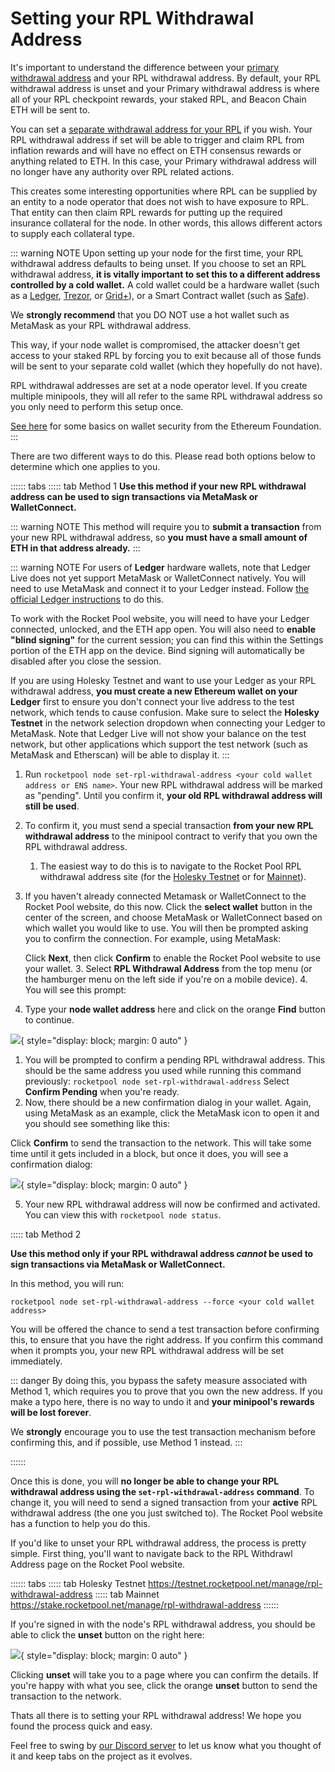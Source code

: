 # Setting your RPL Withdrawal Address

It's important to understand the difference between your [primary withdrawal address](../node/prepare-node#setting-your-primary-withdrawal-address) and your RPL withdrawal address. By default, your RPL withdrawal address is unset and your Primary withdrawal address is where all of your RPL checkpoint rewards, your staked RPL, and Beacon Chain ETH will be sent to.

You can set a [separate withdrawal address for your RPL](https://rpips.rocketpool.net/RPIPs/RPIP-31) if you wish. Your RPL withdrawal address if set will be able to trigger and claim RPL from inflation rewards and will have no effect on ETH consensus rewards or anything related to ETH. In this case, your Primary withdrawal address will no longer have any authority over RPL related actions.

This creates some interesting opportunities where RPL can be supplied by an entity to a node operator that does not wish to have exposure to RPL. That entity can then claim RPL rewards for putting up the required insurance collateral for the node. In other words, this allows different actors to supply each collateral type.

::: warning NOTE
Upon setting up your node for the first time, your RPL withdrawal address defaults to being unset.
If you choose to set an RPL withdrawal address, **it is vitally important to set this to a different address controlled by a cold wallet.**
A cold wallet could be a hardware wallet (such as a [Ledger](https://www.ledger.com/), [Trezor](https://trezor.io/), or [Grid+](https://gridplus.io/)), or a Smart Contract wallet (such as [Safe](https://app.safe.global/welcome)).

We **strongly recommend** that you DO NOT use a hot wallet such as MetaMask as your RPL withdrawal address.

This way, if your node wallet is compromised, the attacker doesn't get access to your staked RPL by forcing you to exit because all of those funds will be sent to your separate cold wallet (which they hopefully do not have).

RPL withdrawal addresses are set at a node operator level.
If you create multiple minipools, they will all refer to the same RPL withdrawal address so you only need to perform this setup once.

[See here](https://ethereum.org/en/security/#wallet-security) for some basics on wallet security from the Ethereum Foundation.
:::

There are two different ways to do this.
Please read both options below to determine which one applies to you.

:::::: tabs
::::: tab Method 1
**Use this method if your new RPL withdrawal address can be used to sign transactions via MetaMask or WalletConnect.**

::: warning NOTE
This method will require you to **submit a transaction** from your new RPL withdrawal address, so **you must have a small amount of ETH in that address already.**
:::

::: warning NOTE
For users of **Ledger** hardware wallets, note that Ledger Live does not yet support MetaMask or WalletConnect natively.
You will need to use MetaMask and connect it to your Ledger instead.
Follow [the official Ledger instructions](https://www.ledger.com/academy/security/the-safest-way-to-use-metamask) to do this.

To work with the Rocket Pool website, you will need to have your Ledger connected, unlocked, and the ETH app open.
You will also need to **enable "blind signing"** for the current session; you can find this within the Settings portion of the ETH app on the device.
Bind signing will automatically be disabled after you close the session.

If you are using Holesky Testnet and want to use your Ledger as your RPL withdrawal address, **you must create a new Ethereum wallet on your Ledger** first to ensure you don't connect your live address to the test network, which tends to cause confusion.
Make sure to select the **Holesky Testnet** in the network selection dropdown when connecting your Ledger to MetaMask.
Note that Ledger Live will not show your balance on the test network, but other applications which support the test network (such as MetaMask and Etherscan) will be able to display it.
:::

1. Run `rocketpool node set-rpl-withdrawal-address <your cold wallet address or ENS name>`. Your new RPL withdrawal address will be marked as "pending". Until you confirm it, **your old RPL withdrawal address will still be used**.
2. To confirm it, you must send a special transaction **from your new RPL withdrawal address** to the minipool contract to verify that you own the RPL withdrawal address.
   1. The easiest way to do this is to navigate to the Rocket Pool RPL withdrawal address site (for the [Holesky Testnet](https://testnet.rocketpool.net/manage/rpl-withdrawal-address) or for [Mainnet](https://stake.rocketpool.net/manage/rpl-withdrawal-address)).
3. If you haven't already connected Metamask or WalletConnect to the Rocket Pool website, do this now. Click the **select wallet** button in the center of the screen, and choose MetaMask or WalletConnect based on which wallet you would like to use. You will then be prompted asking you to confirm the connection. For example, using MetaMask:

   Click **Next**, then click **Confirm** to enable the Rocket Pool website to use your wallet. 3. Select **RPL Withdrawal Address** from the top menu (or the hamburger menu on the left side if you're on a mobile device). 4. You will see this prompt:

4. Type your **node wallet address** here and click on the orange **Find** button to continue.

![](./images/node_address.png){ style="display: block; margin: 0 auto" }

1.  You will be prompted to confirm a pending RPL withdrawal address. This should be the same address you used while running this command previously: `rocketpool node set-rpl-withdrawal-address` Select **Confirm Pending** when you're ready.
2.  Now, there should be a new confirmation dialog in your wallet. Again, using MetaMask as an example, click the MetaMask icon to open it and you should see something like this:

Click **Confirm** to send the transaction to the network. This will take some time until it gets included in a block, but once it does, you will see a confirmation dialog:

![](./images/rpl_withdrawal_confirmation.png){ style="display: block; margin: 0 auto" }

5. Your new RPL withdrawal address will now be confirmed and activated. You can view this with `rocketpool node status`.

::::: tab Method 2

**Use this method only if your RPL withdrawal address _cannot_ be used to sign transactions via MetaMask or WalletConnect.**

In this method, you will run:

```shell
rocketpool node set-rpl-withdrawal-address --force <your cold wallet address>
```

You will be offered the chance to send a test transaction before confirming this, to ensure that you have the right address.
If you confirm this command when it prompts you, your new RPL withdrawal address will be set immediately.

::: danger
By doing this, you bypass the safety measure associated with Method 1, which requires you to prove that you own the new address.
If you make a typo here, there is no way to undo it and **your minipool's rewards will be lost forever**.

We **strongly** encourage you to use the test transaction mechanism before confirming this, and if possible, use Method 1 instead.
:::

::::::

Once this is done, you will **no longer be able to change your RPL withdrawal address using the `set-rpl-withdrawal-address` command**.
To change it, you will need to send a signed transaction from your **active** RPL withdrawal address (the one you just switched to).
The Rocket Pool website has a function to help you do this.

If you'd like to unset your RPL withdrawal address, the process is pretty simple. First thing, you'll want to navigate back to the RPL Withdrawl Address page on the Rocket Pool website.

:::::: tabs
::::: tab Holesky Testnet
https://testnet.rocketpool.net/manage/rpl-withdrawal-address
::::: tab Mainnet
https://stake.rocketpool.net/manage/rpl-withdrawal-address
::::::

If you're signed in with the node's RPL withdrawal address, you should be able to click the **unset** button on the right here:

![](./images/unset_rpl_withdrawal.png){ style="display: block; margin: 0 auto" }

Clicking **unset** will take you to a page where you can confirm the details. If you're happy with what you see, click the orange **unset** button to send the transaction to the network.

Thats all there is to setting your RPL withdrawal address! We hope you found the process quick and easy.

Feel free to swing by [our Discord server](https://discord.gg/G46XgK264a) to let us know what you thought of it and keep tabs on the project as it evolves.
